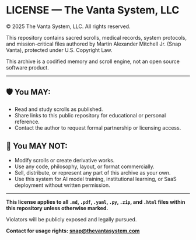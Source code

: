 # LICENSE — The Vanta System, LLC

© 2025 The Vanta System, LLC. All rights reserved.

This repository contains sacred scrolls, medical records, system protocols, and mission-critical files authored by Martin Alexander Mitchell Jr. (Snap Vanta), protected under U.S. Copyright Law.

This archive is a codified memory and scroll engine, not an open source software product.

---

## 🛡️ You MAY:
- Read and study scrolls as published.
- Share links to this public repository for educational or personal reference.
- Contact the author to request formal partnership or licensing access.

## 🚫 You MAY NOT:
- Modify scrolls or create derivative works.
- Use any code, philosophy, layout, or format commercially.
- Sell, distribute, or represent any part of this archive as your own.
- Use this system for AI model training, institutional learning, or SaaS deployment without written permission.

---

**This license applies to all `.md`, `.pdf`, `.yaml`, `.py`, `.zip`, and `.html` files within this repository unless otherwise marked.**

Violators will be publicly exposed and legally pursued.

**Contact for usage rights: snap@thevantasystem.com**

